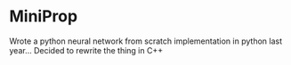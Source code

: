 # MiniProp

Wrote a python neural network from scratch implementation in python last year...
Decided to rewrite the thing in C++
